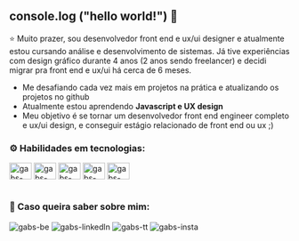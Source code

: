 ## console.log ("hello world!") 👋


⭐ Muito prazer, sou desenvolvedor front end e ux/ui designer e atualmente estou cursando análise e desenvolvimento de sistemas. 
Já tive experiências com design gráfico durante 4 anos (2 anos sendo freelancer) e decidi migrar pra front end e ux/ui há cerca de 6 meses.

- Me desafiando cada vez mais em projetos na prática e atualizando os projetos no github
- Atualmente estou aprendendo <strong>Javascript e UX design</strong>
- Meu objetivo é se tornar um desenvolvedor front end engineer completo e ux/ui design, e conseguir estágio relacionado de front end ou ux ;) 

<h3>⚙️ Habilidades em tecnologias:</h1>

<div>
<img align="center" alt="gabs-figma" height="30" width="40" src="https://cdn.jsdelivr.net/gh/devicons/devicon/icons/figma/figma-original.svg" />
<img align="center" alt="gabs-ps" height="30" width="40" src="https://cdn.jsdelivr.net/gh/devicons/devicon/icons/photoshop/photoshop-plain.svg" />
<img align="center" alt="gabs-html5" height="30" width="40" src="https://cdn.jsdelivr.net/gh/devicons/devicon/icons/html5/html5-original.svg" />
<img align="center" alt="gabs-css3" height="30" width="40" src="https://cdn.jsdelivr.net/gh/devicons/devicon/icons/css3/css3-original.svg" />
<img align="center" alt="gabs-css3" height="30" width="40" src="https://cdn.jsdelivr.net/gh/devicons/devicon/icons/javascript/javascript-original.svg" />
          
</div>
 
#       


<h3>🚀 Caso queira saber sobre mim:</h3>


<img align="center" alt="gabs-be" href="https://www.behance.net/waks_" src="https://img.shields.io/badge/Behance-0054F7?style=for-the-badge&logo=behance&logoColor=white" />
<img align="center" alt="gabs-linkedln" href="https://www.linkedin.com/in/gabriel-vilarino-aa529b248/" src="https://img.shields.io/badge/LinkedIn-0077B5?style=for-the-badge&logo=linkedin&logoColor=white" />
<img align="center" alt="gabs-tt" href="https://twitter.com/waks02" src="https://img.shields.io/badge/Twitter-1DA1F2?style=for-the-badge&logo=twitter&logoColor=white" />
<img align="center" alt="gabs-insta" href="https://www.instagram.com/gabswyl/" src="https://img.shields.io/badge/Instagram-E4405F?style=for-the-badge&logo=instagram&logoColor=white" />





